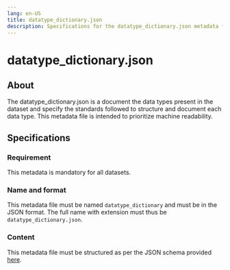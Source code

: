 ```yaml
---
lang: en-US
title: datatype_dictionary.json
description: Specifications for the datatype_dictionary.json metadata file
---
```


# datatype_dictionary.json

## About

The datatype_dictionary.json is a document the data types present in the dataset and specify the standards followed to structure and document each data type. This metadata file is intended to prioritize machine readability.

## Specifications

### Requirement

This metadata is mandatory for all datasets.

### Name and format

This metadata file must be named `datatype_dictionary` and must be in the JSON format. The full name with extension must thus be `datatype_dictionary.json`.

### Content

This metadata file must be structured as per the JSON schema provided [here](schemas/datatype_dictionary.schema.json).
